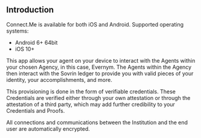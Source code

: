 ## Introduction

Connect.Me is available for both iOS and Android. Supported operating systems:
* Android 6+ 64bit
* iOS 10+

This app allows your agent on your device to interact with the Agents within your chosen Agency, in this case, Evernym. <!--Is Evernym the agency or the agent in this scenario--> The Agents within the Agency then interact with the Sovrin ledger to provide you with valid pieces of your identity, your accomplishments, and more.

This provisioning is done in the form of verifiable credentials. These Credentials are verified either through your own attestation or through the attestation of a third party, which may add further credibility to your Credentials and Proofs.

All connections and communications between the Institution and the end user are automatically encrypted.
